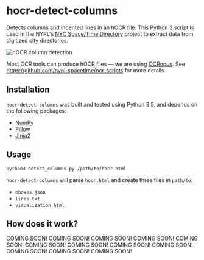 # hocr-detect-columns

Detects columns and indented lines in an [hOCR file](https://en.wikipedia.org/wiki/HOCR). This Python 3 script is used in the NYPL's [NYC Space/Time Directory](http://spacetime.nypl.org/) project to extract data from digitized city directories.

![hOCR column detection](animation.gif)

Most OCR tools can produce hOCR files — we are using [OCRopus](https://github.com/tmbdev/ocropy). See https://github.com/nypl-spacetime/ocr-scripts for more details.

## Installation

`hocr-detect-columns` was built and tested using Python 3.5, and depends on the following packages:

- [NumPy](http://www.numpy.org/)
- [Pillow](https://python-pillow.org/)
- [Jinja2](http://jinja.pocoo.org/)

## Usage

    python3 detect_columns.py /path/to/hocr.html

`hocr-detect-columns` will parse `hocr.html` and create three files in `path/to`:

  - `bboxes.json`
  - `lines.txt`
  - `visualization.html`

## How does it work?

COMING SOON! COMING SOON! COMING SOON! COMING SOON! COMING SOON! COMING SOON! COMING SOON! COMING SOON! COMING SOON! COMING SOON! COMING SOON! COMING SOON!
